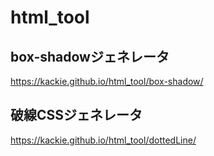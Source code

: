 # html_tool

## box-shadowジェネレータ
https://kackie.github.io/html_tool/box-shadow/

## 破線CSSジェネレータ
https://kackie.github.io/html_tool/dottedLine/
